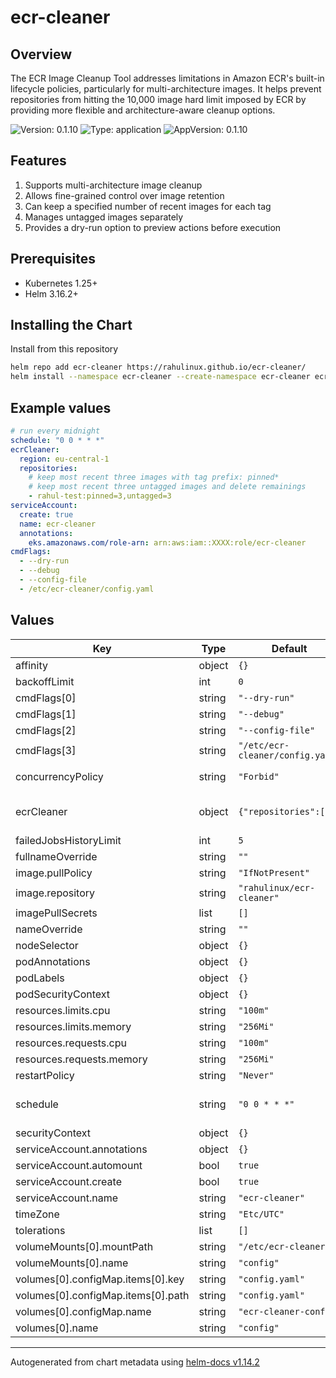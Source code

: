 # ecr-cleaner

## Overview

The ECR Image Cleanup Tool addresses limitations in Amazon ECR's built-in lifecycle policies, particularly for multi-architecture images. It helps prevent repositories from hitting the 10,000 image hard limit imposed by ECR by providing more flexible and architecture-aware cleanup options.

![Version: 0.1.10](https://img.shields.io/badge/Version-0.1.10-informational?style=flat-square) ![Type: application](https://img.shields.io/badge/Type-application-informational?style=flat-square) ![AppVersion: 0.1.10](https://img.shields.io/badge/AppVersion-0.1.10-informational?style=flat-square)

## Features

1. Supports multi-architecture image cleanup
2. Allows fine-grained control over image retention
3. Can keep a specified number of recent images for each tag
4. Manages untagged images separately
5. Provides a dry-run option to preview actions before execution

## Prerequisites

- Kubernetes 1.25+
- Helm 3.16.2+

## Installing the Chart

Install from this repository

```bash
helm repo add ecr-cleaner https://rahulinux.github.io/ecr-cleaner/
helm install --namespace ecr-cleaner --create-namespace ecr-cleaner ecr-cleaner/ecr-cleaner
```

## Example values

```yaml
# run every midnight
schedule: "0 0 * * *"
ecrCleaner:
  region: eu-central-1
  repositories:
    # keep most recent three images with tag prefix: pinned*
    # keep most recent three untagged images and delete remainings
    - rahul-test:pinned=3,untagged=3
serviceAccount:
  create: true
  name: ecr-cleaner
  annotations:
    eks.amazonaws.com/role-arn: arn:aws:iam::XXXX:role/ecr-cleaner
cmdFlags:
  - --dry-run
  - --debug
  - --config-file
  - /etc/ecr-cleaner/config.yaml
```

## Values

| Key | Type | Default | Description |
|-----|------|---------|-------------|
| affinity | object | `{}` |  |
| backoffLimit | int | `0` |  |
| cmdFlags[0] | string | `"--dry-run"` |  |
| cmdFlags[1] | string | `"--debug"` |  |
| cmdFlags[2] | string | `"--config-file"` |  |
| cmdFlags[3] | string | `"/etc/ecr-cleaner/config.yaml"` |  |
| concurrencyPolicy | string | `"Forbid"` | Do not run concurrently |
| ecrCleaner | object | `{"repositories":[]}` | Configuration for ECR cleaner job |
| failedJobsHistoryLimit | int | `5` |  |
| fullnameOverride | string | `""` |  |
| image.pullPolicy | string | `"IfNotPresent"` |  |
| image.repository | string | `"rahulinux/ecr-cleaner"` |  |
| imagePullSecrets | list | `[]` |  |
| nameOverride | string | `""` |  |
| nodeSelector | object | `{}` |  |
| podAnnotations | object | `{}` |  |
| podLabels | object | `{}` |  |
| podSecurityContext | object | `{}` |  |
| resources.limits.cpu | string | `"100m"` |  |
| resources.limits.memory | string | `"256Mi"` |  |
| resources.requests.cpu | string | `"100m"` |  |
| resources.requests.memory | string | `"256Mi"` |  |
| restartPolicy | string | `"Never"` |  |
| schedule | string | `"0 0 * * *"` | schedule to run every midnight |
| securityContext | object | `{}` |  |
| serviceAccount.annotations | object | `{}` |  |
| serviceAccount.automount | bool | `true` |  |
| serviceAccount.create | bool | `true` |  |
| serviceAccount.name | string | `"ecr-cleaner"` |  |
| timeZone | string | `"Etc/UTC"` |  |
| tolerations | list | `[]` |  |
| volumeMounts[0].mountPath | string | `"/etc/ecr-cleaner"` |  |
| volumeMounts[0].name | string | `"config"` |  |
| volumes[0].configMap.items[0].key | string | `"config.yaml"` |  |
| volumes[0].configMap.items[0].path | string | `"config.yaml"` |  |
| volumes[0].configMap.name | string | `"ecr-cleaner-config"` |  |
| volumes[0].name | string | `"config"` |  |

----------------------------------------------
Autogenerated from chart metadata using [helm-docs v1.14.2](https://github.com/norwoodj/helm-docs/releases/v1.14.2)
